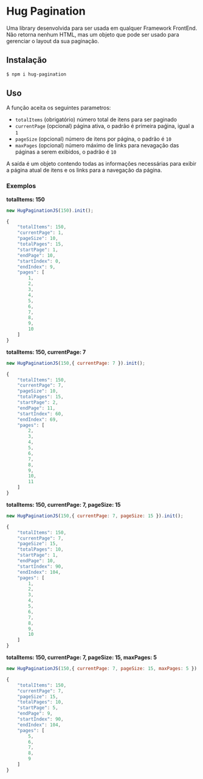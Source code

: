 # Hug Pagination

Uma library desenvolvida para ser usada em qualquer Framework FrontEnd.
Não retorna nenhum HTML, mas um objeto que pode ser usado para gerenciar o layout da sua paginação.

## Instalação

```sh
$ npm i hug-pagination
```

## Uso

A função aceita os seguintes parametros:

* `totalItems` (obrigatório) número total de itens para ser paginado
* `currentPage` (opcional) página ativa, o padrão é primeira paǵina, igual a `1`
* `pageSize` (opcional) número de itens por página, o padrão é `10`
* `maxPages` (opcional) número máximo de links para nevagação das páginas a serem exibidos, o padrão é `10`

A saída é um objeto contendo todas as informações necessárias para exibir a página atual de itens e os links para a navegação da página.

### Exemplos

**totalItems: 150**

```js
new HugPaginationJS(150).init();
```

```js
{
	"totalItems": 150,
	"currentPage": 1,
	"pageSize": 10,
	"totalPages": 15,
	"startPage": 1,
	"endPage": 10,
	"startIndex": 0,
	"endIndex": 9,
	"pages": [
		1,
		2,
		3,
		4,
		5,
		6,
		7,
		8,
		9,
		10
	]
}
```

**totalItems: 150, currentPage: 7**

```js
new HugPaginationJS(150,{ currentPage: 7 }).init();
```

```js
{
	"totalItems": 150,
	"currentPage": 7,
	"pageSize": 10,
	"totalPages": 15,
	"startPage": 2,
	"endPage": 11,
	"startIndex": 60,
	"endIndex": 69,
	"pages": [
		2,
		3,
		4,
		5,
		6,
		7,
		8,
		9,
		10,
		11
	]
}
```

**totalItems: 150, currentPage: 7, pageSize: 15**

```js
new HugPaginationJS(150,{ currentPage: 7, pageSize: 15 }).init();
```

```js
{
	"totalItems": 150,
	"currentPage": 7,
	"pageSize": 15,
	"totalPages": 10,
	"startPage": 1,
	"endPage": 10,
	"startIndex": 90,
	"endIndex": 104,
	"pages": [
		1,
		2,
		3,
		4,
		5,
		6,
		7,
		8,
		9,
		10
	]
}
```

**totalItems: 150, currentPage: 7, pageSize: 15, maxPages: 5**

```js
new HugPaginationJS(150,{ currentPage: 7, pageSize: 15, maxPages: 5 }).init();
```

```js
{
	"totalItems": 150,
	"currentPage": 7,
	"pageSize": 15,
	"totalPages": 10,
	"startPage": 5,
	"endPage": 9,
	"startIndex": 90,
	"endIndex": 104,
	"pages": [
		5,
		6,
		7,
		8,
		9
	]
}
```